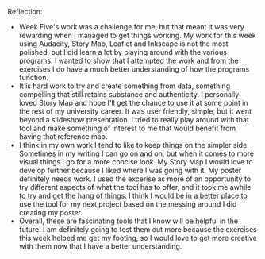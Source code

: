 Reflection:

- Week Five's work was a challenge for me, but that meant it was very rewarding when I managed to get things working. My work for this week using Audacity, Story Map, Leaflet and Inkscape is not the most polished, but I did learn a lot by playing around with the various programs. I wanted to show that I attempted the work and from the exercises I do have a much better understanding of how the programs function. 
- It is hard work to try and create something from data, something compelling that still retains substance and authenticity. I personally loved Story Map and hope I'll get the chance to use it at some point in the rest of my university career. It was user friendly, simple, but it went beyond a slideshow presentation. I tried to really play around with that tool and make something of interest to me that would benefit from having that reference map. 
- I think in my own work I tend to like to keep things on the simpler side. Sometimes in my writing I can go on and on, but when it comes to more visual things I go for a more concise look. My Story Map I would love to develop further because I liked where I was going with it. My poster definitely needs work. I used the excerise as more of an opportunity to try different aspects of what the tool has to offer, and it took me awhile to try and get the hang of things. I think I would be in a better place to use the tool for my next project based on the messing around I did creating my poster. 
- Overall, these are fascinating tools that I know will be helpful in the future. I am definitely going to test them out more because the exercises this week helped me get my footing, so I would love to get more creative with them now that I have a better understanding. 
